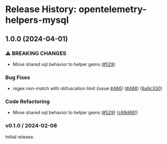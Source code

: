 # Release History: opentelemetry-helpers-mysql

## 1.0.0 (2024-04-01)


### ⚠ BREAKING CHANGES

* Move shared sql behavior to helper gems ([#529](https://github.com/kaylareopelle/opentelemetry-ruby-contrib/issues/529))

### Bug Fixes

* regex non-match with obfuscation limit (issue [#486](https://github.com/kaylareopelle/opentelemetry-ruby-contrib/issues/486)) ([#488](https://github.com/kaylareopelle/opentelemetry-ruby-contrib/issues/488)) ([6a9c330](https://github.com/kaylareopelle/opentelemetry-ruby-contrib/commit/6a9c33088c6c9f39b2bc30247a3ed825553c07d4))


### Code Refactoring

* Move shared sql behavior to helper gems ([#529](https://github.com/kaylareopelle/opentelemetry-ruby-contrib/issues/529)) ([c89d681](https://github.com/kaylareopelle/opentelemetry-ruby-contrib/commit/c89d6814f167f6adf3d2f1105e62e5987c8f5f49))

### v0.1.0 / 2024-02-08

Initial release.
